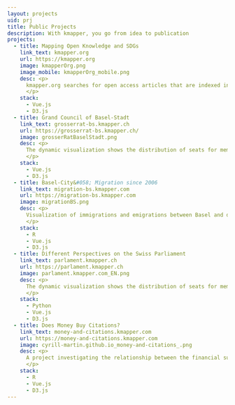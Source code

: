 ```yaml
---
layout: projects
uid: prj
title: Public Projects
description: With kmapper, you go from idea to publication
projects:
  - title: Mapping Open Knowledge and SDGs
    link_text: kmapper.org
    url: https://kmapper.org
    image: kmapperOrg.png
    image_mobile: kmapperOrg_mobile.png
    desc: <p>
      kmapper.org searches for open access articles that are indexed in <a href="https://openalex.org/"" target="_blank">OpenAlex</a> and visualizes the results according to their relevance for the sustainable development goals (SDGs) and research fields.
      </p>
    stack:
      - Vue.js
      - D3.js
  - title: Grand Council of Basel-Stadt
    link_text: grosserrat-bs.kmapper.ch
    url: https://grosserrat-bs.kmapper.ch/
    image: grosserRatBaselStadt.png
    desc: <p>
      The dynamic visualization shows the distribution of seats for members of the Grand Council of Basel-Stadt in relation to an additional feature.
      </p>
    stack:
      - Vue.js
      - D3.js
  - title: Basel-City&#058; Migration since 2006
    link_text: migration-bs.kmapper.com
    url: https://migration-bs.kmapper.com
    image: migrationBS.png
    desc: <p>
      Visualization of immigrations and emigrations between Basel and different parts of the world.
      </p>
    stack:
      - R
      - Vue.js
      - D3.js
  - title: Different Perspectives on the Swiss Parliament
    link_text: parlament.kmapper.ch
    url: https://parlament.kmapper.ch
    image: parlament.kmapper.com_EN.png
    desc: <p>
      The dynamic visualization shows the distribution of seats for members of the Swiss parliament in relation to an additional feature.
      </p>
    stack:
      - Python
      - Vue.js
      - D3.js
  - title: Does Money Buy Citations?
    link_text: money-and-citations.kmapper.com
    url: https://money-and-citations.kmapper.com
    image: cyrill-martin.github.io_money-and-citations_.png
    desc: <p>
      A project investigating the relationship between the financial support biomedical research projects receive and the number of citations their publications achieve.
      </p>
    stack:
      - R
      - Vue.js
      - D3.js
---
```

